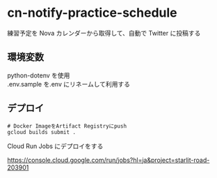 # cn-notify-practice-schedule

練習予定を Nova カレンダーから取得して、自動で Twitter に投稿する

## 環境変数

python-dotenv を使用  
.env.sample を.env にリネームして利用する

## デプロイ

```
# Docker ImageをArtifact Registryにpush
gcloud builds submit .
```

Cloud Run Jobs にデプロイをする

https://console.cloud.google.com/run/jobs?hl=ja&project=starlit-road-203901
